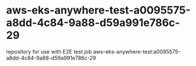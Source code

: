 # aws-eks-anywhere-test-a0095575-a8dd-4c84-9a88-d59a991e786c-29
repository for use with E2E test job aws-eks-anywhere-test:a0095575-a8dd-4c84-9a88-d59a991e786c-29
